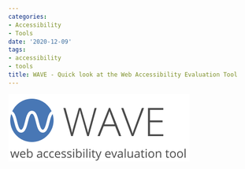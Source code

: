 ```yaml
---
categories:
- Accessibility
- Tools
date: '2020-12-09'
tags:
- accessibility
- tools
title: WAVE - Quick look at the Web Accessibility Evaluation Tool
---
```


![](/assets/img/posts/Accessibility-Testing-Tools-WAVE.png)